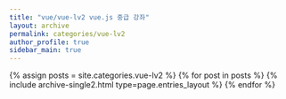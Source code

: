 ```yaml
---
title: "vue/vue-lv2 vue.js 중급 강좌"
layout: archive
permalink: categories/vue-lv2
author_profile: true
sidebar_main: true
---
```



{% assign posts = site.categories.vue-lv2 %}
{% for post in posts %} {% include archive-single2.html type=page.entries_layout %} {% endfor %}